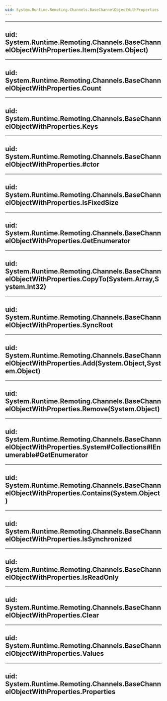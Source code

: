 ```yaml
---
uid: System.Runtime.Remoting.Channels.BaseChannelObjectWithProperties
---
```


---
uid: System.Runtime.Remoting.Channels.BaseChannelObjectWithProperties.Item(System.Object)
---

---
uid: System.Runtime.Remoting.Channels.BaseChannelObjectWithProperties.Count
---

---
uid: System.Runtime.Remoting.Channels.BaseChannelObjectWithProperties.Keys
---

---
uid: System.Runtime.Remoting.Channels.BaseChannelObjectWithProperties.#ctor
---

---
uid: System.Runtime.Remoting.Channels.BaseChannelObjectWithProperties.IsFixedSize
---

---
uid: System.Runtime.Remoting.Channels.BaseChannelObjectWithProperties.GetEnumerator
---

---
uid: System.Runtime.Remoting.Channels.BaseChannelObjectWithProperties.CopyTo(System.Array,System.Int32)
---

---
uid: System.Runtime.Remoting.Channels.BaseChannelObjectWithProperties.SyncRoot
---

---
uid: System.Runtime.Remoting.Channels.BaseChannelObjectWithProperties.Add(System.Object,System.Object)
---

---
uid: System.Runtime.Remoting.Channels.BaseChannelObjectWithProperties.Remove(System.Object)
---

---
uid: System.Runtime.Remoting.Channels.BaseChannelObjectWithProperties.System#Collections#IEnumerable#GetEnumerator
---

---
uid: System.Runtime.Remoting.Channels.BaseChannelObjectWithProperties.Contains(System.Object)
---

---
uid: System.Runtime.Remoting.Channels.BaseChannelObjectWithProperties.IsSynchronized
---

---
uid: System.Runtime.Remoting.Channels.BaseChannelObjectWithProperties.IsReadOnly
---

---
uid: System.Runtime.Remoting.Channels.BaseChannelObjectWithProperties.Clear
---

---
uid: System.Runtime.Remoting.Channels.BaseChannelObjectWithProperties.Values
---

---
uid: System.Runtime.Remoting.Channels.BaseChannelObjectWithProperties.Properties
---
